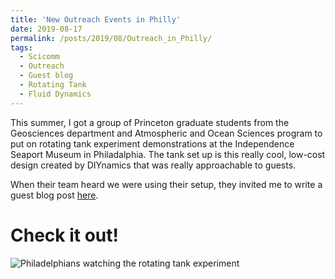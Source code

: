 ```yaml
---
title: 'New Outreach Events in Philly'
date: 2019-08-17
permalink: /posts/2019/08/Outreach_in_Philly/
tags:
  - Scicomm
  - Outreach
  - Guest blog
  - Rotating Tank
  - Fluid Dynamics
---
```


This summer, I got a group of Princeton graduate students from the Geosciences department and Atmospheric and Ocean Sciences 
program to put on rotating tank experiment demonstrations at the Independence Seaport Museum in Philadalphia.
The tank set up is this really cool, low-cost design created by DIYnamics that was really approachable to guests.

When their team heard we were using their setup, they invited me to write a guest blog post 
<a href="https://diynamics.github.io/blog/philly-museum-2019.html">here</a>. 


Check it out!
======
<img src="https://diynamics.github.io/images/philly-museum-2019/philly-museum-4.jpg" alt="Philadelphians watching the rotating tank experiment">
